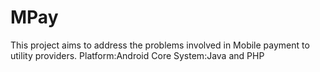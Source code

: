 # MPay
This project aims to address the problems involved in Mobile payment to utility providers.
Platform:Android
Core System:Java and PHP
